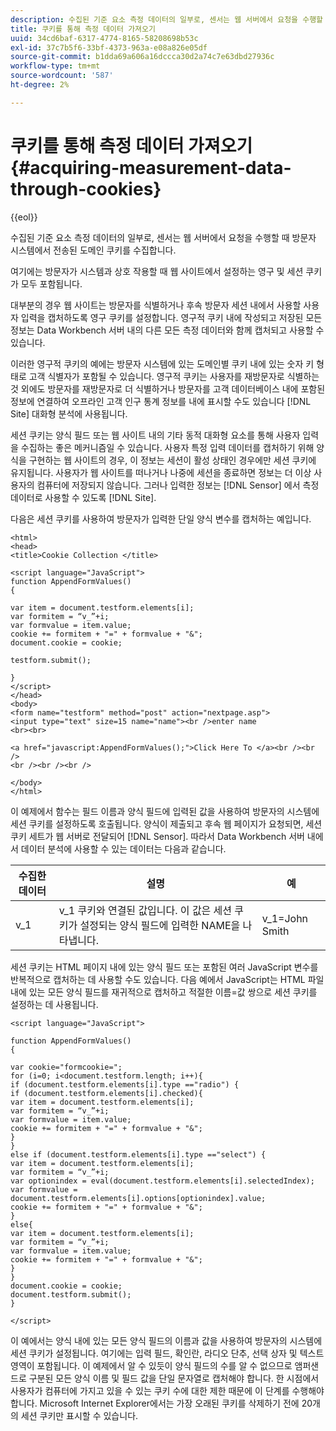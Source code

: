 ```yaml
---
description: 수집된 기준 요소 측정 데이터의 일부로, 센서는 웹 서버에서 요청을 수행할 때 방문자 시스템에서 전송된 도메인 쿠키를 수집합니다.
title: 쿠키를 통해 측정 데이터 가져오기
uuid: 34cd6baf-6317-4774-8165-58208698b53c
exl-id: 37c7b5f6-33bf-4373-963a-e08a826e05df
source-git-commit: b1dda69a606a16dccca30d2a74c7e63dbd27936c
workflow-type: tm+mt
source-wordcount: '587'
ht-degree: 2%

---
```


# 쿠키를 통해 측정 데이터 가져오기{#acquiring-measurement-data-through-cookies}

{{eol}}

수집된 기준 요소 측정 데이터의 일부로, 센서는 웹 서버에서 요청을 수행할 때 방문자 시스템에서 전송된 도메인 쿠키를 수집합니다.

여기에는 방문자가 시스템과 상호 작용할 때 웹 사이트에서 설정하는 영구 및 세션 쿠키가 모두 포함됩니다.

대부분의 경우 웹 사이트는 방문자를 식별하거나 후속 방문자 세션 내에서 사용할 사용자 입력을 캡처하도록 영구 쿠키를 설정합니다. 영구적 쿠키 내에 작성되고 저장된 모든 정보는 Data Workbench 서버 내의 다른 모든 측정 데이터와 함께 캡처되고 사용할 수 있습니다.

이러한 영구적 쿠키의 예에는 방문자 시스템에 있는 도메인별 쿠키 내에 있는 숫자 키 형태로 고객 식별자가 포함될 수 있습니다. 영구적 쿠키는 사용자를 재방문자로 식별하는 것 외에도 방문자를 재방문자로 더 식별하거나 방문자를 고객 데이터베이스 내에 포함된 정보에 연결하여 오프라인 고객 인구 통계 정보를 내에 표시할 수도 있습니다 [!DNL Site] 대화형 분석에 사용됩니다.

세션 쿠키는 양식 필드 또는 웹 사이트 내의 기타 동적 대화형 요소를 통해 사용자 입력을 수집하는 좋은 메커니즘일 수 있습니다. 사용자 특정 입력 데이터를 캡처하기 위해 양식을 구현하는 웹 사이트의 경우, 이 정보는 세션이 활성 상태인 경우에만 세션 쿠키에 유지됩니다. 사용자가 웹 사이트를 떠나거나 나중에 세션을 종료하면 정보는 더 이상 사용자의 컴퓨터에 저장되지 않습니다. 그러나 입력한 정보는 [!DNL Sensor] 에서 측정 데이터로 사용할 수 있도록 [!DNL Site].

다음은 세션 쿠키를 사용하여 방문자가 입력한 단일 양식 변수를 캡처하는 예입니다.

```
<html> 
<head> 
<title>Cookie Collection </title> 
 
<script language="JavaScript"> 
function AppendFormValues() 
{ 
 
var item = document.testform.elements[i]; 
var formitem = “v_”+i; 
var formvalue = item.value; 
cookie += formitem + "=" + formvalue + "&"; 
document.cookie = cookie; 
 
testform.submit(); 
 
} 
</script> 
</head> 
<body> 
<form name="testform" method="post" action="nextpage.asp"> 
<input type="text" size=15 name="name"><br />enter name 
<br><br> 
 
<a href="javascript:AppendFormValues();">Click Here To </a><br /><br /> 
<br /><br /><br /> 
 
</body> 
</html> 
```

이 예제에서 함수는 필드 이름과 양식 필드에 입력된 값을 사용하여 방문자의 시스템에 세션 쿠키를 설정하도록 호출됩니다. 양식이 제출되고 후속 웹 페이지가 요청되면, 세션 쿠키 세트가 웹 서버로 전달되어 [!DNL Sensor]. 따라서 Data Workbench 서버 내에서 데이터 분석에 사용할 수 있는 데이터는 다음과 같습니다.

| 수집한 데이터 | 설명 | 예 |
|---|---|---|
| v_1 | v_1 쿠키와 연결된 값입니다. 이 값은 세션 쿠키가 설정되는 양식 필드에 입력한 NAME을 나타냅니다. | v_1=John Smith |

세션 쿠키는 HTML 페이지 내에 있는 양식 필드 또는 포함된 여러 JavaScript 변수를 반복적으로 캡처하는 데 사용할 수도 있습니다. 다음 예에서 JavaScript는 HTML 파일 내에 있는 모든 양식 필드를 재귀적으로 캡처하고 적절한 이름=값 쌍으로 세션 쿠키를 설정하는 데 사용됩니다.

```
<script language="JavaScript"> 
 
function AppendFormValues() 
{ 
 
var cookie="formcookie="; 
for (i=0; i<document.testform.length; i++){ 
if (document.testform.elements[i].type =="radio") {            
if (document.testform.elements[i].checked){ 
var item = document.testform.elements[i]; 
var formitem = “v_”+i; 
var formvalue = item.value; 
cookie += formitem + "=" + formvalue + "&"; 
} 
} 
else if (document.testform.elements[i].type =="select") { 
var item = document.testform.elements[i]; 
var formitem = “v_”+i; 
var optionindex = eval(document.testform.elements[i].selectedIndex); 
var formvalue = document.testform.elements[i].options[optionindex].value;             
cookie += formitem + "=" + formvalue + "&"; 
} 
else{ 
var item = document.testform.elements[i]; 
var formitem = “v_”+i; 
var formvalue = item.value; 
cookie += formitem + "=" + formvalue + "&"; 
} 
} 
document.cookie = cookie; 
document.testform.submit(); 
} 
 
</script>
```

이 예에서는 양식 내에 있는 모든 양식 필드의 이름과 값을 사용하여 방문자의 시스템에 세션 쿠키가 설정됩니다. 여기에는 입력 필드, 확인란, 라디오 단추, 선택 상자 및 텍스트 영역이 포함됩니다. 이 예제에서 알 수 있듯이 양식 필드의 수를 알 수 없으므로 앰퍼샌드로 구분된 모든 양식 이름 및 필드 값을 단일 문자열로 캡처해야 합니다. 한 시점에서 사용자가 컴퓨터에 가지고 있을 수 있는 쿠키 수에 대한 제한 때문에 이 단계를 수행해야 합니다. Microsoft Internet Explorer에서는 가장 오래된 쿠키를 삭제하기 전에 20개의 세션 쿠키만 표시할 수 있습니다.
